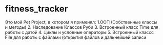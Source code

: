 # fitness_tracker
Это мой Pet Project, в котором я применял:
1.ООП (Собственные классы и методы)
2. Наследование Классов Руби
3. Встроенный класс Time для работы с датой
4. Циклы и условные операторы
5. Встроенный классс File для работы с файлами (открытия файлов и дальнейшей записи
